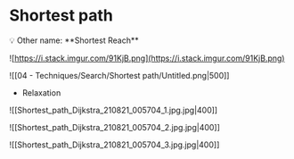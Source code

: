 # Shortest path

<aside>
💡 Other name: **Shortest Reach**

</aside>

![https://i.stack.imgur.com/91KjB.png](https://i.stack.imgur.com/91KjB.png)

![[04 - Techniques/Search/Shortest path/Untitled.png|500]]


- Relaxation

![[Shortest_path_Dijkstra_210821_005704_1.jpg.jpg|400]]

![[Shortest_path_Dijkstra_210821_005704_2.jpg.jpg|400]]

![[Shortest_path_Dijkstra_210821_005704_3.jpg.jpg|400]]